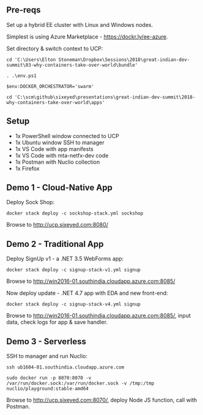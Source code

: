 ## Pre-reqs

Set up a hybrid EE cluster with Linux and Windows nodes.

Simplest is using Azure Marketplace - https://dockr.ly/ee-azure.

Set directory & switch context to UCP:

```
cd 'C:\Users\Elton Stoneman\Dropbox\Sessions\2018\great-indian-dev-summit\03-why-containers-take-over-world\bundle'

. .\env.ps1

$env:DOCKER_ORCHESTRATOR='swarm'

cd 'C:\scm\github\sixeyed\presentations\great-indian-dev-summit\2018-why-containers-take-over-world\apps'
```

## Setup

* 1x PowerShell window connected to UCP
* 1x Ubuntu window SSH to manager
* 1x VS Code with app manifests
* 1x VS Code with mta-netfx-dev code
* 1x Postman with Nuclio collection
* 1x Firefox

## Demo 1 - Cloud-Native App

Deploy Sock Shop:

```
docker stack deploy -c sockshop-stack.yml sockshop
```

Browse to http://ucp.sixeyed.com:8080/

## Demo 2 - Traditional App

Deploy SignUp v1 - a .NET 3.5 WebForms app:

```
docker stack deploy -c signup-stack-v1.yml signup
```

Browse to http://win2016-01.southindia.cloudapp.azure.com:8085/

Now deploy update - .NET 4.7 app with EDA and new front-end:

```
docker stack deploy -c signup-stack-v4.yml signup
```

Browse to http://win2016-01.southindia.cloudapp.azure.com:8085/, input data, check logs for app & save handler.

## Demo 3 - Serverless

SSH to manager and run Nuclio:

```
ssh ub1604-01.southindia.cloudapp.azure.com

sudo docker run -p 8070:8070 -v /var/run/docker.sock:/var/run/docker.sock -v /tmp:/tmp nuclio/playground:stable-amd64
```

Browse to http://ucp.sixeyed.com:8070/, deploy Node JS function, call with Postman.
